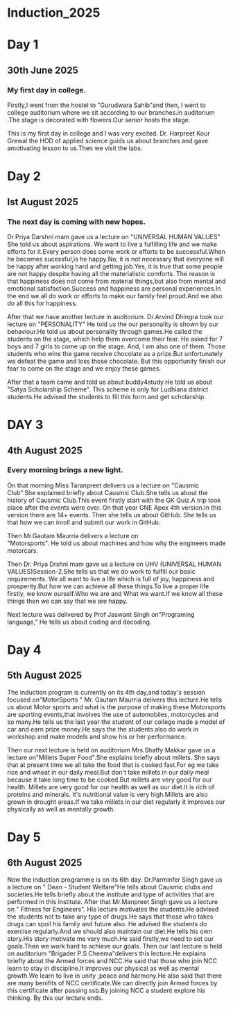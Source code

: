 # Induction_2025
# Day 1 
## 30th June 2025
### My first day in college.

Firstly,I went from the hostel to  "Gurudwara Sahib"and  then, I went to college auditorium where we sit according to our branches.in auditorium .The stage is decorated with flowers.Our senior hosts the stage.

This is my first day in college and I was very excited. Dr. Harpreet Kour Grewal the HOD of applied science guids us about branches and gave amotivating lesson to us.Then we visit the labs.
 

# Day 2 
## Ist August 2025
 

### The next day is coming with new hopes.
Dr.Priya Darshni mam gave us a lecture on "UNIVERSAL  HUMAN VALUES" She told us about aspirations. We want to live a fulfilling life and we make efforts for it.Every person does some work or efforts to be successful.When he becomes sucessful,is he happy.No, it is not necessary that everyone will be happy after working hard and getting job.Yes, it is true that some people are not happy despite having all the materialistic comforts. The reason is that happiness does not come from material things,but also from mental and emotional satisfaction.Success and happiness are personal experiences.In the end we all do work or efforts to make our family feel proud.And we also do all this for happiness.


 After that we have another lecture in auditorium.
Dr.Arvind Dhingra took our lecture on "PERSONALITY" He told us the our personality is shown by our behaviour.He told us about personality through games.He called the students on the stage, which help them overcome their fear. He asked for 7 boys and 7 girls to come up on the stage. And, I am also one of them. Those students who wins the game receive chocolate as a prize.But unfortunately we defeat the game and loss those chocolate. But this opportunity finish our fear to come on the stage and we enjoy these games.


After that a team came and told us about buddy4study.He told us about "Satya Scholarship Scheme". This scheme is only for Ludhiana district students.He advised the students to fill this form and get scholarship.

# DAY 3

## 4th August 2025

### Every morning brings a new light.
 On that morning Miss Taranpreet delivers us a lecture on "Causmic Club".She explained briefly about Causmic Club.She tells us about the history of Causmic Club.This event firstly start with the GK Quiz.A trip took place after the events were over. On that year GNE Apex 4th version.In this version there are 14+ events.
Then she tells us about GitHub. She tells us that how we can inroll and submit our work in GitHub.

Then Mr.Gautam Maurria delivers a  lecture on  
"Motorsports". He told us about machines and how why the engineers made motorcars.


Then Dr. Priya Drshni mam gave us a lecture on UHV
(UNIVERSAL HUMAN VALUES)Session-2.She tells us that we do work to fulfill our basic requirements. We all want to live a life which is full of joy, happiness and prosperity.But how we can achieve all these things.To live a proper life firstly, we know ourself.Who we are and What we want.If we know all these things then we can say that we are happy.

Next lecture was delivered by Prof Jaswant Singh
on"Programing language," He tells us about coding and decoding.

# Day 4
## 5th August 2025
The induction program is currently on its 4th day,and today's session focused on"MotorSports "
Mr. Gautam Maurria delivers this lecture.He tells us about Motor sports and what is the purpose of making these Motorsports are sporting events,that involves the use of automobiles, motorcycles and so many.He tells us the last year the student of our college made a model of car and earn prize money.He says the the students also do work in workshop and make models and show his or her performance.

Then our next lecture is held on auditorium Mrs.Shaffy Makkar gave us a lecture on"Millets Super Food".She explains briefly about millets. She says that at present time we all take the food that is cooked fast.For eg we take rice and wheat in our daily meal.But don't take millets in our daily meal because it take long time to be cooked.But millets are very good for our health. Millets are very good for our health as well as our diet.It is rich of proteins and minerals. It's nutritional value is very high.Millets are also grown in drought areas.If we take millets in our diet regularly it improves our physically as well as mentally growth.
# Day 5
## 6th August 2025
Now the induction programme is on its  6th day. Dr.Parminfer Singh gave us a lecture on " Dean - Student Welfare"He tells about Causmic clubs and societies.He tells briefly about the institute and type of activities that are performed in this institute.
After that Mr.Manpreet Singh gave us a lecture on
 " Fitness for Engineers". His lecture motivates the students.He advised the students not to take any type of drugs.He says that those who takes drugs can spoil his family and future also. He advised the students do exercise regularly.And we
should also maintain our diet.He tells his own story.His story motivate me very much.He said firstly,we need to set our goals.Then we work hard to achieve our goals.
 Then our last lecture is held on auditorium "Brigader P.S Cheema"delivers this lecture.He explains briefly about the Armed forces and NCC.He said that those who join NCC learn to stay in discipline.It improves our physical as well as mental growth.We learn to live in unity ,peace and harmony.He also said that there are many benifits of NCC certificate.We can directly join Armed forces by this certificate after passing ssb.By joining NCC a student explore his thinking. By this our lecture ends.